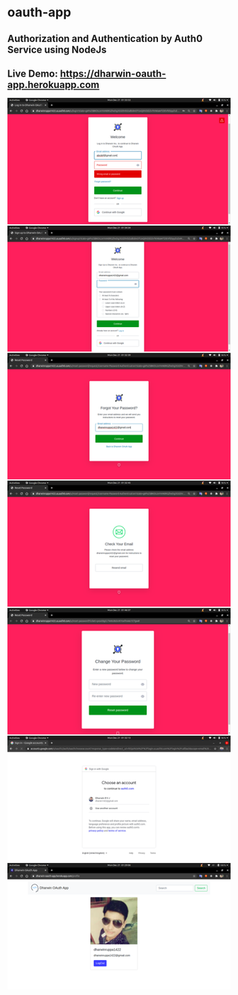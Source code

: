 # oauth-app
## Authorization and Authentication by Auth0 Service using NodeJs
## Live Demo: https://dharwin-oauth-app.herokuapp.com

<img src="demo_images/0.png">

<img src="demo_images/1.png">

<img src="demo_images/2.png">

<img src="demo_images/3.png">

<img src="demo_images/4.png">

<img src="demo_images/5.png">

<img src="demo_images/6.png">
